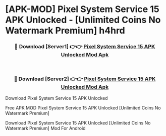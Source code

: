 # [APK-MOD] Pixel System Service 15 APK Unlocked - [Unlimited Coins No Watermark Premium] h4hrd



<div align="center">
<h3>🔴 Download [Server1] 👉👉 <a href="https://momento.my/?title=Pixel_System_Service_15_APK_Unlocked">Pixel System Service 15 APK Unlocked Mod Apk</a></h3><br>

<h3>🔴 Download [Server2] 👉👉 <a href="https://momento.my/?title=Pixel_System_Service_15_APK_Unlocked">Pixel System Service 15 APK Unlocked Mod Apk</a></h3>
</div>



Download Pixel System Service 15 APK Unlocked 

Free APK MOD Pixel System Service 15 APK Unlocked [Unlimited Coins No Watermark Premium]

Download Pixel System Service 15 APK Unlocked [Unlimited Coins No Watermark Premium] Mod For Android
